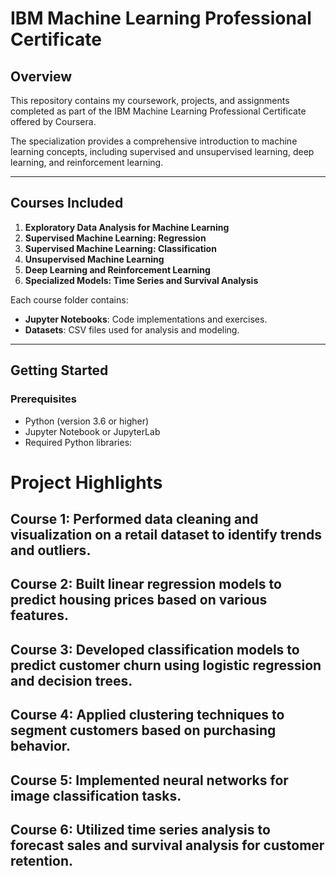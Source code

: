 # IBM Machine Learning Professional Certificate

## Overview

This repository contains my coursework, projects, and assignments completed 
as part of the IBM Machine Learning Professional Certificate offered by Coursera. 
 
The specialization provides a comprehensive introduction to machine learning 
concepts, including supervised and unsupervised learning, deep learning, 
and reinforcement learning.

---

## Courses Included

1. **Exploratory Data Analysis for Machine Learning**  
2. **Supervised Machine Learning: Regression**  
3. **Supervised Machine Learning: Classification**  
4. **Unsupervised Machine Learning**  
5. **Deep Learning and Reinforcement Learning**  
6. **Specialized Models: Time Series and Survival Analysis**  

Each course folder contains:  

- **Jupyter Notebooks**: Code implementations and exercises.  
- **Datasets**: CSV files used for analysis and modeling.  

---

## Getting Started

### Prerequisites

- Python (version 3.6 or higher)  
- Jupyter Notebook or JupyterLab  
- Required Python libraries:

# Project Highlights

## Course 1: Performed data cleaning and visualization on a retail dataset to identify trends and outliers.

## Course 2: Built linear regression models to predict housing prices based on various features.

## Course 3: Developed classification models to predict customer churn using logistic regression and decision trees.

## Course 4: Applied clustering techniques to segment customers based on purchasing behavior.

## Course 5: Implemented neural networks for image classification tasks.

## Course 6: Utilized time series analysis to forecast sales and survival analysis for customer retention.
